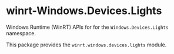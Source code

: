 <!-- warning: Please don't edit this file. It was automatically generated. -->

# winrt-Windows.Devices.Lights

Windows Runtime (WinRT) APIs for for the `Windows.Devices.Lights` namespace.

This package provides the `winrt.windows.devices.lights` module.
